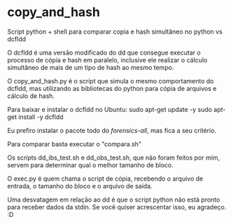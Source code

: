 # copy_and_hash
Script python + shell para comparar copia e hash simultâneo no python vs dcfldd

O dcfldd é uma versão modificado do dd que consegue executar o processo de cópia
e hash em paralelo, inclusive ele realizar o cálculo simultâneo de mais de um 
tipo de hash ao mesmo tempo. 

O copy_and_hash.py é o script que simula o mesmo comportamento do dcfldd, mas utilizando
as bibliotecas do python para cópia de arquivos e cálculo de hash. 

Para baixar e instalar o dcfldd no Ubuntu:
sudo apt-get update -y
sudo apt-get install -y dcfldd

Eu prefiro instalar o pacote todo do *forensics-all*, mas fica a seu critério. 

Para comparar basta executar o "compara.sh"

Os scripts dd_ibs_test.sh e dd_obs_test.sh, que não foram feitos por mim, servem para 
determinar qual o melhor tamanho de bloco.

O exec.py é quem chama o script de cópia, recebendo o arquivo de entrada, o tamanho do bloco
e o arquivo de saída. 

Uma desvatagem em relação ao dd é que o script python não está pronto para receber dados 
da stdin. Se você quiser acrescentar isso, eu agradeço. :D
